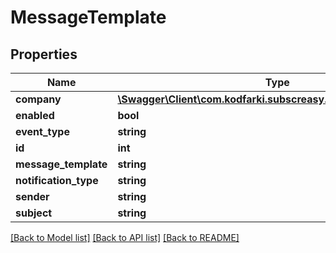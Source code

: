 # MessageTemplate

## Properties
Name | Type | Description | Notes
------------ | ------------- | ------------- | -------------
**company** | [**\Swagger\Client\com.kodfarki.subscreasy.client.model\Company**](Company.md) |  | 
**enabled** | **bool** |  | [optional] 
**event_type** | **string** |  | [optional] 
**id** | **int** |  | [optional] 
**message_template** | **string** |  | [optional] 
**notification_type** | **string** |  | [optional] 
**sender** | **string** |  | [optional] 
**subject** | **string** |  | [optional] 

[[Back to Model list]](../README.md#documentation-for-models) [[Back to API list]](../README.md#documentation-for-api-endpoints) [[Back to README]](../README.md)



